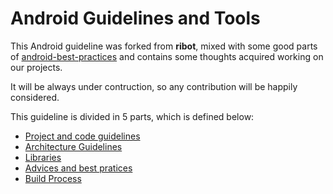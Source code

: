 # Android Guidelines and Tools

This Android guideline was forked from __ribot__, mixed with some good parts of [android-best-practices](https://github.com/futurice/android-best-practices) and contains some thoughts acquired working on our projects.

It will be always under contruction, so any contribution will be happily considered.

This guideline is divided in 5 parts, which is defined below:

- [Project and code guidelines](project_and_code_guidelines.md)
- [Architecture Guidelines](architecture_guidelines/android_architecture.md) 
- [Libraries](android_libraries.md)
- [Advices and best pratices](advices_and_best_pratices.md)
- [Build Process](build_process.md)